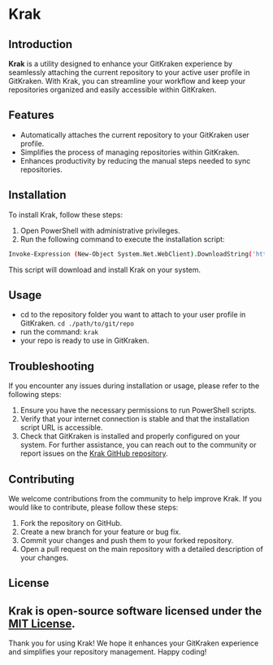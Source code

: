 # Krak

## Introduction

**Krak** is a utility designed to enhance your GitKraken experience by seamlessly attaching the current repository to your active user profile in GitKraken. With Krak, you can streamline your workflow and keep your repositories organized and easily accessible within GitKraken.

## Features

- Automatically attaches the current repository to your GitKraken user profile.
- Simplifies the process of managing repositories within GitKraken.
- Enhances productivity by reducing the manual steps needed to sync repositories.

## Installation

To install Krak, follow these steps:

1. Open PowerShell with administrative privileges.
2. Run the following command to execute the installation script:
   

```sh {"id":"01HZ29EB62ZQ8703KN73Q9R7MC"}
Invoke-Expression (New-Object System.Net.WebClient).DownloadString('https://raw.githubusercontent.com/billpoulson/krak/main/install.ps1')
```

This script will download and install Krak on your system.

## Usage
- cd to the repository folder you want to attach to your user profile in GitKraken. `cd ./path/to/git/repo`
- run the command:
   `krak`
- your repo is ready to use in GitKraken.

## Troubleshooting

If you encounter any issues during installation or usage, please refer to the following steps:

1. Ensure you have the necessary permissions to run PowerShell scripts.
2. Verify that your internet connection is stable and that the installation script URL is accessible.
3. Check that GitKraken is installed and properly configured on your system.
   For further assistance, you can reach out to the community or report issues on the [Krak GitHub repository](https://github.com/billpoulson/krak).

## Contributing

We welcome contributions from the community to help improve Krak. If you would like to contribute, please follow these steps:

1. Fork the repository on GitHub.
2. Create a new branch for your feature or bug fix.
3. Commit your changes and push them to your forked repository.
4. Open a pull request on the main repository with a detailed description of your changes.

## License

## Krak is open-source software licensed under the [MIT License](LICENSE).

Thank you for using Krak! We hope it enhances your GitKraken experience and simplifies your repository management. Happy coding!
